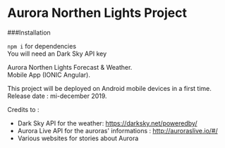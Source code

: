 # Aurora Northen Lights Project

###Installation

`npm i` for dependencies
<br>You will need an Dark Sky API key

Aurora Northen Lights Forecast & Weather. 
<br>
Mobile App (IONIC Angular).

This project will be deployed on Android mobile devices in a first time. 
<br>
Release date : mi-december 2019.

Credits to : 
- Dark Sky API for the weather: https://darksky.net/poweredby/
- Aurora Live API for the auroras' informations : http://auroraslive.io/#/
- Various websites for stories about Aurora
